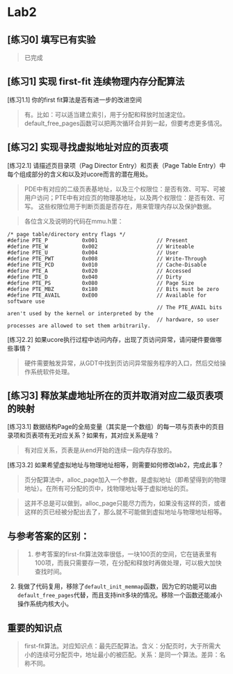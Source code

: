 # Lab2

## [练习0] 填写已有实验

> 已完成

## [练习1] 实现 first-fit 连续物理内存分配算法

[练习1.1] 你的first fit算法是否有进一步的改进空间

> 有。比如：可以适当建立索引，用于分配和释放时加速定位。default_free_pages函数可以把两次循环合并到一起，但要考虑更多情况。

## [练习2] 实现寻找虚拟地址对应的页表项

[练习2.1] 请描述页目录项（Pag Director Entry）和页表（Page Table Entry）中每个组成部分的含义和以及对ucore而言的潜在用处。

> PDE中有对应的二级页表基地址，以及三个权限位：是否有效、可写、可被用户访问；PTE中有对应页的物理基地址，以及两个权限位：是否有效、可写。 这些权限位用于判断页面是否存在，用来管理内存以及保护数据。

> 各位含义及说明的代码在mmu.h里：

```
/* page table/directory entry flags */
#define PTE_P           0x001                   // Present
#define PTE_W           0x002                   // Writeable
#define PTE_U           0x004                   // User
#define PTE_PWT         0x008                   // Write-Through
#define PTE_PCD         0x010                   // Cache-Disable
#define PTE_A           0x020                   // Accessed
#define PTE_D           0x040                   // Dirty
#define PTE_PS          0x080                   // Page Size
#define PTE_MBZ         0x180                   // Bits must be zero
#define PTE_AVAIL       0xE00                   // Available for software use
                                                // The PTE_AVAIL bits aren't used by the kernel or interpreted by the
                                                // hardware, so user processes are allowed to set them arbitrarily.
```

[练习2.2] 如果ucore执行过程中访问内存，出现了页访问异常，请问硬件要做哪些事情？

> 硬件需要触发异常，从GDT中找到页访问异常服务程序的入口，然后交给操作系统软件处理。

## [练习3] 释放某虚地址所在的页并取消对应二级页表项的映射

[练习3.1] 数据结构Page的全局变量（其实是一个数组）的每一项与页表中的页目录项和页表项有无对应关系？如果有，其对应关系是啥？

> 有对应关系，页表是从end开始的连续一段内存存放的。

[练习3.2] 如果希望虚拟地址与物理地址相等，则需要如何修改lab2，完成此事？

> 页分配算法中，alloc_page加入一个参数，是虚拟地址（即希望得到的物理地址）。在所有可分配的页中，找物理地址等于虚拟地址的页。

> 这并不总是可以做到，alloc_page只能尽力而为，如果没有这样的页，或者这样的页已经被分配出去了，那么就不可能做到虚拟地址与物理地址相等。

## 与参考答案的区别：

> 1. 参考答案的first-fit算法效率很低，一块100页的空间，它在链表里有100项，而我只需要存一项，在分配和释放时再做处理，可以极大加快查找时间。
  2. 我做了代码复用，移除了`default_init_memmap`函数，因为它的功能可以由`default_free_pages`代替，而且支持init多块的情况。移除一个函数还能减小操作系统内核大小。

## 重要的知识点

> first-fit算法。对应知识点：最先匹配算法。含义：分配页时，大于所需大小的连续可分配页中，地址最小的被匹配。关系：是同一个算法。差异：名称不同。
